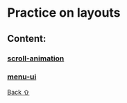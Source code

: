 # Practice on layouts

## **Content:**

### [scroll-animation](scroll-animation)
### [menu-ui](menu-ui)

[Back &#8679;](#content)
